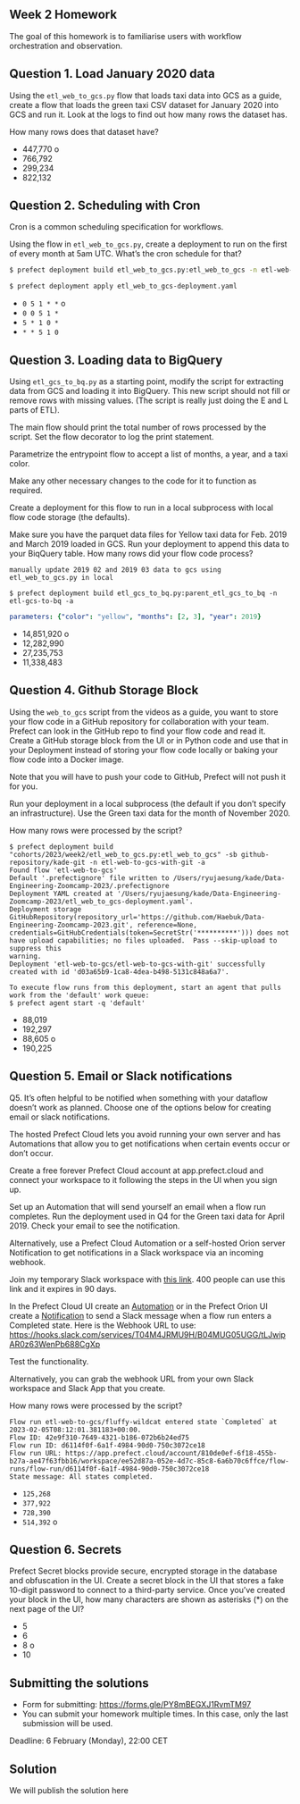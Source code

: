 ## Week 2 Homework

The goal of this homework is to familiarise users with workflow orchestration and observation. 


## Question 1. Load January 2020 data

Using the `etl_web_to_gcs.py` flow that loads taxi data into GCS as a guide, create a flow that loads the green taxi CSV dataset for January 2020 into GCS and run it. Look at the logs to find out how many rows the dataset has.

How many rows does that dataset have?

* 447,770 o
* 766,792
* 299,234
* 822,132


## Question 2. Scheduling with Cron

Cron is a common scheduling specification for workflows. 

Using the flow in `etl_web_to_gcs.py`, create a deployment to run on the first of every month at 5am UTC. What’s the cron schedule for that?

```bash
$ prefect deployment build etl_web_to_gcs.py:etl_web_to_gcs -n etl-web-to-gcs --cron "0 5 1 * *"

$ prefect deployment apply etl_web_to_gcs-deployment.yaml
```

- `0 5 1 * *` o
- `0 0 5 1 *`
- `5 * 1 0 *`
- `* * 5 1 0`


## Question 3. Loading data to BigQuery 

Using `etl_gcs_to_bq.py` as a starting point, modify the script for extracting data from GCS and loading it into BigQuery. This new script should not fill or remove rows with missing values. (The script is really just doing the E and L parts of ETL).

The main flow should print the total number of rows processed by the script. Set the flow decorator to log the print statement.

Parametrize the entrypoint flow to accept a list of months, a year, and a taxi color. 

Make any other necessary changes to the code for it to function as required.

Create a deployment for this flow to run in a local subprocess with local flow code storage (the defaults).

Make sure you have the parquet data files for Yellow taxi data for Feb. 2019 and March 2019 loaded in GCS. Run your deployment to append this data to your BiqQuery table. How many rows did your flow code process?

```
manually update 2019 02 and 2019 03 data to gcs using etl_web_to_gcs.py in local
```
```
$ prefect deployment build etl_gcs_to_bq.py:parent_etl_gcs_to_bq -n etl-gcs-to-bq -a
```
```yaml
parameters: {"color": "yellow", "months": [2, 3], "year": 2019}
```

- 14,851,920 o
- 12,282,990
- 27,235,753
- 11,338,483



## Question 4. Github Storage Block

Using the `web_to_gcs` script from the videos as a guide, you want to store your flow code in a GitHub repository for collaboration with your team. Prefect can look in the GitHub repo to find your flow code and read it. Create a GitHub storage block from the UI or in Python code and use that in your Deployment instead of storing your flow code locally or baking your flow code into a Docker image. 

Note that you will have to push your code to GitHub, Prefect will not push it for you.

Run your deployment in a local subprocess (the default if you don’t specify an infrastructure). Use the Green taxi data for the month of November 2020.

How many rows were processed by the script?

```
$ prefect deployment build "cohorts/2023/week2/etl_web_to_gcs.py:etl_web_to_gcs" -sb github-repository/kade-git -n etl-web-to-gcs-with-git -a
Found flow 'etl-web-to-gcs'
Default '.prefectignore' file written to /Users/ryujaesung/kade/Data-Engineering-Zoomcamp-2023/.prefectignore
Deployment YAML created at '/Users/ryujaesung/kade/Data-Engineering-Zoomcamp-2023/etl_web_to_gcs-deployment.yaml'.
Deployment storage GitHubRepository(repository_url='https://github.com/Haebuk/Data-Engineering-Zoomcamp-2023.git', reference=None,
credentials=GitHubCredentials(token=SecretStr('**********'))) does not have upload capabilities; no files uploaded.  Pass --skip-upload to suppress this
warning.
Deployment 'etl-web-to-gcs/etl-web-to-gcs-with-git' successfully created with id 'd03a65b9-1ca8-4dea-b498-5131c848a6a7'.

To execute flow runs from this deployment, start an agent that pulls work from the 'default' work queue:
$ prefect agent start -q 'default'
```

- 88,019
- 192,297
- 88,605 o
- 190,225



## Question 5. Email or Slack notifications

Q5. It’s often helpful to be notified when something with your dataflow doesn’t work as planned. Choose one of the options below for creating email or slack notifications.

The hosted Prefect Cloud lets you avoid running your own server and has Automations that allow you to get notifications when certain events occur or don’t occur. 

Create a free forever Prefect Cloud account at app.prefect.cloud and connect your workspace to it following the steps in the UI when you sign up. 

Set up an Automation that will send yourself an email when a flow run completes. Run the deployment used in Q4 for the Green taxi data for April 2019. Check your email to see the notification.

Alternatively, use a Prefect Cloud Automation or a self-hosted Orion server Notification to get notifications in a Slack workspace via an incoming webhook. 

Join my temporary Slack workspace with [this link](https://join.slack.com/t/temp-notify/shared_invite/zt-1odklt4wh-hH~b89HN8MjMrPGEaOlxIw). 400 people can use this link and it expires in 90 days. 

In the Prefect Cloud UI create an [Automation](https://docs.prefect.io/ui/automations) or in the Prefect Orion UI create a [Notification](https://docs.prefect.io/ui/notifications/) to send a Slack message when a flow run enters a Completed state. Here is the Webhook URL to use: https://hooks.slack.com/services/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

Test the functionality.

Alternatively, you can grab the webhook URL from your own Slack workspace and Slack App that you create. 


How many rows were processed by the script?
```
Flow run etl-web-to-gcs/fluffy-wildcat entered state `Completed` at 2023-02-05T08:12:01.381183+00:00.
Flow ID: 42e9f310-7649-4321-b186-072b6b24ed75
Flow run ID: d6114f0f-6a1f-4984-90d0-750c3072ce18
Flow run URL: https://app.prefect.cloud/account/810de0ef-6f18-455b-b27a-ae47f63fbb16/workspace/ee52d87a-052e-4d7c-85c8-6a6b70c6ffce/flow-runs/flow-run/d6114f0f-6a1f-4984-90d0-750c3072ce18
State message: All states completed.
```

- `125,268`
- `377,922`
- `728,390`
- `514,392` o


## Question 6. Secrets

Prefect Secret blocks provide secure, encrypted storage in the database and obfuscation in the UI. Create a secret block in the UI that stores a fake 10-digit password to connect to a third-party service. Once you’ve created your block in the UI, how many characters are shown as asterisks (*) on the next page of the UI?

- 5
- 6
- 8 o
- 10


## Submitting the solutions

* Form for submitting: https://forms.gle/PY8mBEGXJ1RvmTM97
* You can submit your homework multiple times. In this case, only the last submission will be used. 

Deadline: 6 February (Monday), 22:00 CET


## Solution

We will publish the solution here
